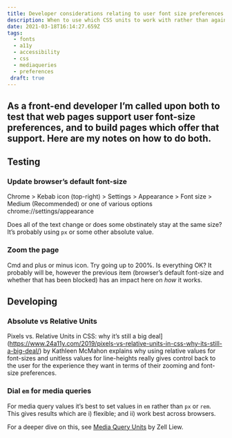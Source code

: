 ```yaml
---
title: Developer considerations relating to user font size preferences
description: When to use which CSS units to work with rather than against with user preferences and browser behaviour.
date: 2021-03-18T16:14:27.659Z
tags:
  - fonts
  - a11y
  - accessibility
  - css
  - mediaqueries
  - preferences
 draft: true
---
```

As a front-end developer I’m called upon both to test that web pages support user font-size preferences, and to build pages which offer that support. Here are my notes on how to do both.
---

## Testing

### Update browser’s default font-size

Chrome > Kebab icon (top-right) > Settings > Appearance > Font size > Medium (Recommended) or one of various options
chrome://settings/appearance

Does all of the text change or does some obstinately stay at the same size? It’s probably using `px` or some other absolute value.

### Zoom the page

Cmd and plus or minus icon. Try going up to 200%. Is everything OK? It probably will be, however the previous item (browser’s default font-size and whether that has been blocked) has an impact here on _how_ it works.

## Developing 

### Absolute vs Relative Units

Pixels vs. Relative Units in CSS: why it’s still a big deal](https://www.24a11y.com/2019/pixels-vs-relative-units-in-css-why-its-still-a-big-deal/) by Kathleen McMahon explains why using relative values for font-sizes and unitless values for line-heights really gives control back to the user for the experience they want in terms of their zooming and font-size preferences.

### Dial `em` for media queries

For media query values it’s best to set values in `em` rather than `px` or `rem`. This gives results which are i) flexible; and ii) work best across browsers.

For a deeper dive on this, see [Media Query Units](https://zellwk.com/blog/media-query-units/) by Zell Liew.
